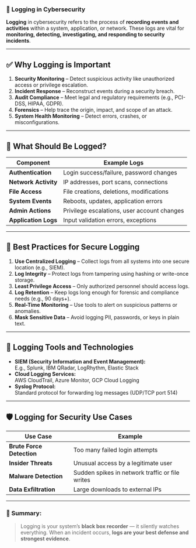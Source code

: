 ### 📘 **Logging in Cybersecurity**

**Logging** in cybersecurity refers to the process of **recording events and activities** within a system, application, or network. These logs are vital for **monitoring, detecting, investigating, and responding to security incidents**.

---

## ✅ **Why Logging is Important**

1. **Security Monitoring** – Detect suspicious activity like unauthorized access or privilege escalation.  
2. **Incident Response** – Reconstruct events during a security breach.  
3. **Audit Compliance** – Meet legal and regulatory requirements (e.g., PCI-DSS, HIPAA, GDPR).  
4. **Forensics** – Help trace the origin, impact, and scope of an attack.  
5. **System Health Monitoring** – Detect errors, crashes, or misconfigurations.

---

## 🧱 **What Should Be Logged?**

| Component             | Example Logs                               |
|-----------------------|--------------------------------------------|
| **Authentication**    | Login success/failure, password changes    |
| **Network Activity**  | IP addresses, port scans, connections       |
| **File Access**       | File creations, deletions, modifications    |
| **System Events**     | Reboots, updates, application errors        |
| **Admin Actions**     | Privilege escalations, user account changes|
| **Application Logs**  | Input validation errors, exceptions         |

---

## 🧠 **Best Practices for Secure Logging**

1. **Use Centralized Logging** – Collect logs from all systems into one secure location (e.g., SIEM).  
2. **Log Integrity** – Protect logs from tampering using hashing or write-once storage.  
3. **Least Privilege Access** – Only authorized personnel should access logs.  
4. **Log Retention** – Keep logs long enough for forensic and compliance needs (e.g., 90 days+).  
5. **Real-Time Monitoring** – Use tools to alert on suspicious patterns or anomalies.  
6. **Mask Sensitive Data** – Avoid logging PII, passwords, or keys in plain text.  

---

## 🔧 **Logging Tools and Technologies**

- **SIEM (Security Information and Event Management):**  
  E.g., Splunk, IBM QRadar, LogRhythm, Elastic Stack  
- **Cloud Logging Services:**  
  AWS CloudTrail, Azure Monitor, GCP Cloud Logging  
- **Syslog Protocol:**  
  Standard protocol for forwarding log messages (UDP/TCP port 514)

---

## 🛡️ **Logging for Security Use Cases**

| Use Case                | Example                                          |
|-------------------------|--------------------------------------------------|
| **Brute Force Detection** | Too many failed login attempts                  |
| **Insider Threats**      | Unusual access by a legitimate user             |
| **Malware Detection**    | Sudden spikes in network traffic or file writes |
| **Data Exfiltration**    | Large downloads to external IPs                 |

---

### 🚨 Summary:
> Logging is your system’s **black box recorder** — it silently watches everything. When an incident occurs, **logs are your best defense and strongest evidence**.
